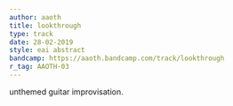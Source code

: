 ```yaml
---
author: aaoth
title: lookthrough
type: track
date: 28-02-2019
style: eai abstract
bandcamp: https://aaoth.bandcamp.com/track/lookthrough
r_tag: AAOTH-03
---
```


unthemed guitar improvisation.
